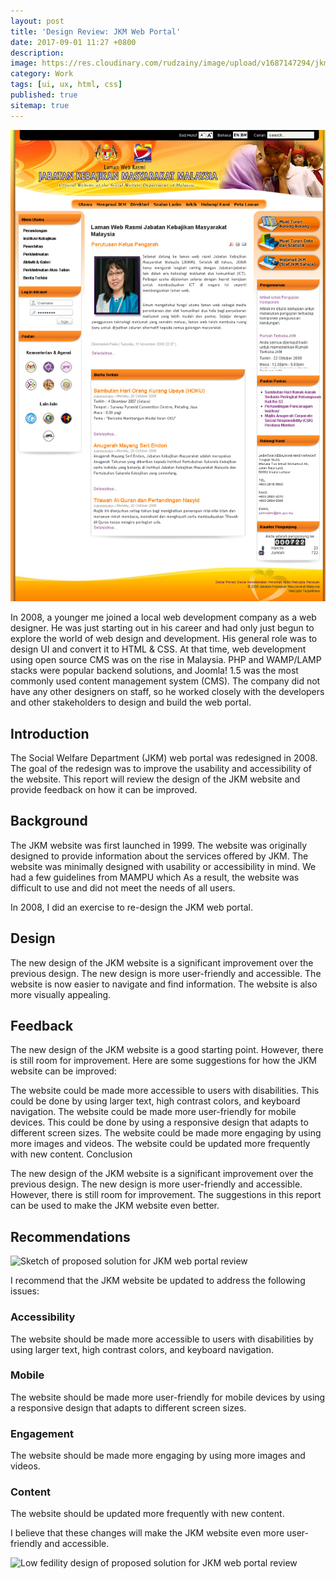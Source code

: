 ```yaml
---
layout: post
title: 'Design Review: JKM Web Portal'
date: 2017-09-01 11:27 +0800
description:
image: https://res.cloudinary.com/rudzainy/image/upload/v1687147294/jkm-new_dukca5.png
category: Work
tags: [ui, ux, html, css]
published: true
sitemap: true
---
```


![Wireframe](/assets/img/portfolio/jkm.jpg)

In 2008, a younger me joined a local web development company as a web designer. He was just starting out in his career and had only just begun to explore the world of web design and development. His general role was to design UI and convert it to HTML & CSS. At that time, web development using open source CMS was on the rise in Malaysia. PHP and WAMP/LAMP stacks were popular backend solutions, and Joomla! 1.5 was the most commonly used content management system (CMS). The company did not have any other designers on staff, so he worked closely with the developers and other stakeholders to design and build the web portal.

## Introduction

The Social Welfare Department (JKM) web portal was redesigned in 2008. The goal of the redesign was to improve the usability and accessibility of the website. This report will review the design of the JKM website and provide feedback on how it can be improved.

## Background

The JKM website was first launched in 1999. The website was originally designed to provide information about the services offered by JKM. The website was minimally designed with usability or accessibility in mind. We had a few guidelines from MAMPU which  As a result, the website was difficult to use and did not meet the needs of all users.

In 2008, I did an exercise to re-design the JKM web portal.

## Design

The new design of the JKM website is a significant improvement over the previous design. The new design is more user-friendly and accessible. The website is now easier to navigate and find information. The website is also more visually appealing.

## Feedback

The new design of the JKM website is a good starting point. However, there is still room for improvement. Here are some suggestions for how the JKM website can be improved:

The website could be made more accessible to users with disabilities. This could be done by using larger text, high contrast colors, and keyboard navigation.
The website could be made more user-friendly for mobile devices. This could be done by using a responsive design that adapts to different screen sizes.
The website could be made more engaging by using more images and videos.
The website could be updated more frequently with new content.
Conclusion

The new design of the JKM website is a significant improvement over the previous design. The new design is more user-friendly and accessible. However, there is still room for improvement. The suggestions in this report can be used to make the JKM website even better.

## Recommendations

![Sketch of proposed solution for JKM web portal review](https://blog.rudzainy.my/blog/wp-content/uploads/2022/01/Screenshot-2022-01-27-at-2.47.23-PM-1024x774.jpg)

I recommend that the JKM website be updated to address the following issues:

### Accessibility
The website should be made more accessible to users with disabilities by using larger text, high contrast colors, and keyboard navigation.

### Mobile
The website should be made more user-friendly for mobile devices by using a responsive design that adapts to different screen sizes.

### Engagement 
The website should be made more engaging by using more images and videos.

### Content 
The website should be updated more frequently with new content.

I believe that these changes will make the JKM website even more user-friendly and accessible.


![Low fedility design of proposed solution for JKM web portal review](https://blog.rudzainy.my/blog/wp-content/uploads/2019/05/jkm-new-462x1024.png)